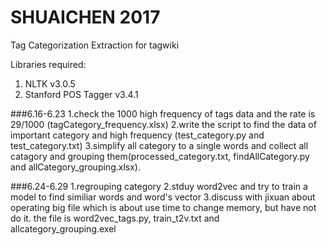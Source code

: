 # SHUAICHEN 2017
Tag Categorization Extraction for tagwiki

Libraries required:
  1. NLTK v3.0.5
  2. Stanford POS Tagger v3.4.1


###6.16-6.23
1.check the 1000 high frequency of tags data and the rate is 29/1000 (tagCategory_frequency.xlsx)
2.write the script to find the data of important category and high frequency (test_category.py and test_category.txt)
3.simplify all category to a single words and collect all catagory and grouping them(processed_category.txt, findAllCategory.py and allCategory_grouping.xlsx).

###6.24-6.29
1.regrouping category
2.stduy word2vec and try to train a model to find similiar words and word's vector
3.discuss with jixuan about operating big file which is about use time to change memory, but have not do it.
the file is word2vec_tags.py, train_t2v.txt and allcategory_grouping.exel
